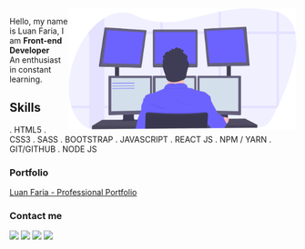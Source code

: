 <img src="/programming.svg" min-width="400px" max-width="400px" width="400px" align="right" alt="Computador iuriCode">

<p align="left"> 
  Hello, my name is Luan Faria,  I am <strong>Front-end Developer</strong> <br>
An enthusiast in constant learning.
</p>

##  Skills 
. HTML5
. CSS3
. SASS 
. BOOTSTRAP
. JAVASCRIPT
. REACT JS
. NPM / YARN
. GIT/GITHUB
. NODE JS

### Portfolio

[Luan Faria - Professional Portfolio](https://luuanfaria.github.io/)

### Contact me
<p align="left">
  <a href="mailto:luuan.fariaf@gmail.com" alt="Gmail">
  <img src="https://img.shields.io/badge/-Gmail-FF0000?style=flat-square&labelColor=FF0000&logo=gmail&logoColor=white&link=luuan.fariaf@gmail.com" /></a>

  <a href="https://www.linkedin.com/in/luuanfaria/" alt="Linkedin">
  <img src="https://img.shields.io/badge/-Linkedin-0e76a8?style=flat-square&logo=Linkedin&logoColor=white&link=https://www.linkedin.com/in/luuanfaria/" /></a>

  <a href="https://api.whatsapp.com/send?phone=5511960489011&text=Olá%20Luan,%20tudo%20bem?" alt="WhatsApp">
  <img src="https://img.shields.io/badge/-WhatsApp-25d366?style=flat-square&labelColor=25d366&logo=whatsapp&logoColor=white&link=https://api.whatsapp.com/send?phone=5511960489011&text=Olá%20Luan,%20tudo%20bem?"/></a>

  <a href="https://www.instagram.com/luanfariaf/" alt="Instagram">
  <img src="https://img.shields.io/badge/-Instagram-DF0174?style=flat-square&labelColor=DF0174&logo=instagram&logoColor=white&link=https://www.instagram.com/luanfariaf/"/></a>
</p> 
